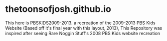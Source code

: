 # thetoonsofjosh.github.io
This here is PBSKIDS2009-2013.
a recreation of the 2009-2013 PBS Kids Website (Based off it's final year with this layout, 2013), This Repository was inspired after seeing Rare Noggin Stuff's 2008 PBS Kids website recreation
